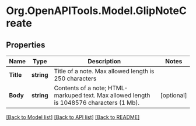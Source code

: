 
# Org.OpenAPITools.Model.GlipNoteCreate

## Properties

Name | Type | Description | Notes
------------ | ------------- | ------------- | -------------
**Title** | **string** | Title of a note. Max allowed length is 250 characters | 
**Body** | **string** | Contents of a note; HTML-markuped text. Max allowed length is 1048576 characters (1 Mb). | [optional] 

[[Back to Model list]](../README.md#documentation-for-models)
[[Back to API list]](../README.md#documentation-for-api-endpoints)
[[Back to README]](../README.md)

